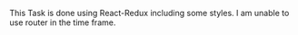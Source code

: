 This Task is done using React-Redux including some styles. I am unable to use router in the time frame.


